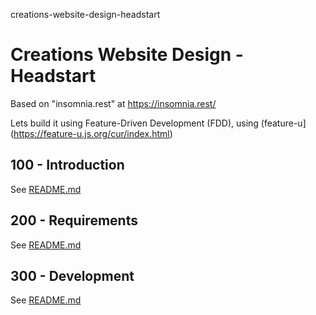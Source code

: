 creations-website-design-headstart
# Creations Website Design - Headstart

Based on "insomnia.rest" at https://insomnia.rest/

Lets build it using Feature-Driven Development (FDD), using (feature-u](https://feature-u.js.org/cur/index.html)

## 100 - Introduction

See [README.md](./100/README.md)

## 200 - Requirements

See [README.md](./200/README.md)

## 300 - Development

See [README.md](./300/README.md)

